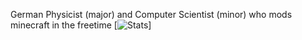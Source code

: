 German Physicist (major) and Computer Scientist (minor) who mods minecraft in the freetime
[![Stats](https://github-readme-stats.vercel.app/api?username=brachy84&show_icons=true&theme=onedark)]
